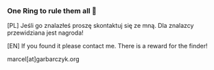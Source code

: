 ### One Ring to rule them all 💍
[PL] Jeśli go znalazłeś proszę skontaktuj się ze mną. Dla znalazcy przewidziana jest nagroda!

[EN] If you found it please contact me. There is a reward for the finder!


marcel[at]garbarczyk.org
